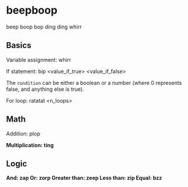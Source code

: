 # beepboop
beep boop bop ding ding whirr


## Basics

Variable assignment:
    whirr <var> <value>

If statement:
    bip <condition> <value_if_true> <value_if_false>

The `condition` can be either a boolean or a number (where 0 represents false, and anything else is true).

For loop:
    ratatat <n_loops> <body>

## Math
Addition:
    plop <a> <b>

Multiplication:
    ting <a> <b>

## Logic
And:
    zap <a> <b>
Or:
    zorp <a> <b>
Greater than:
    zeep <a> <b>
Less than:
    zip <a> <b>
Equal:
    bzz <a> <b>


